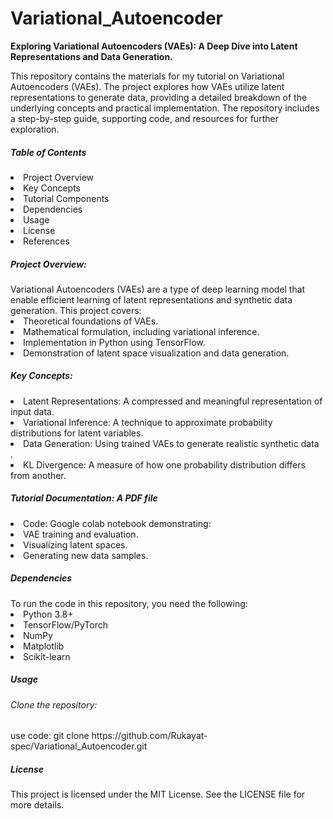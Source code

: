 # Variational_Autoencoder
**Exploring Variational Autoencoders (VAEs): A Deep Dive into Latent Representations and Data Generation.**

This repository contains the materials for my tutorial on Variational Autoencoders (VAEs). The project explores how VAEs utilize latent representations to generate data, providing a detailed breakdown of the underlying concepts and practical implementation. The repository includes a step-by-step guide, supporting code, and resources for further exploration.

<h5>Table of Contents</h5>
<li>Project Overview</li>
<li>Key Concepts</li>
<li>Tutorial Components</li>
<li>Dependencies</li>
<li>Usage</li>
<li>License</li>
<li>References</li>

<h5>Project Overview:</h5>
Variational Autoencoders (VAEs) are a type of deep learning model that enable efficient learning of latent representations and synthetic data generation. This project covers:
<li>Theoretical foundations of VAEs.</li>
<li>Mathematical formulation, including variational inference.</li>
<li>Implementation in Python using TensorFlow.</li>
<li>Demonstration of latent space visualization and data generation.</li>


<h5>Key Concepts:</h5>
<li>Latent Representations: A compressed and meaningful representation of input data.</li>
<li>Variational Inference: A technique to approximate probability distributions for latent variables.</li>
<li>Data Generation: Using trained VAEs to generate realistic synthetic data</li>.
<li>KL Divergence: A measure of how one probability distribution differs from another.</li>

<h5>Tutorial Documentation: A PDF file</h5>
<li>Code: Google colab notebook demonstrating:</li>
<li>VAE training and evaluation.</li>
<li>Visualizing latent spaces.</li>
<li>Generating new data samples.</li>

<h5>Dependencies</h5>
To run the code in this repository, you need the following:

<li>Python 3.8+</li>
<li>TensorFlow/PyTorch</li>
<li>NumPy</li>
<li>Matplotlib</li>
<li>Scikit-learn</li>

<h5>Usage</h5>
<h6>Clone the repository:</h6>
use code: git clone https://github.com/Rukayat-spec/Variational_Autoencoder.git

<h5>License</h5>
This project is licensed under the MIT License. See the LICENSE file for more details.


